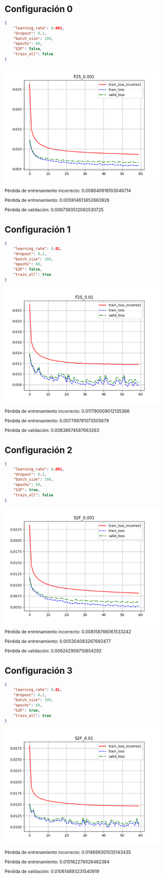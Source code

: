 # Configuración 0

```json
{
    "learning_rate": 0.001,
    "dropout": 0.2,
    "batch_size": 100,
    "epochs": 60,
    "S2F": false,
    "train_all": false
}
```

![](./F2S_0.001.png)

Pérdida de entrenamiento incorrecto: 0.008640918103046714

Pérdida de entrenamiento: 0.005914613652663926

Pérdida de validación: 0.0067393512092530725

# Configuración 1

```json
{
    "learning_rate": 0.01,
    "dropout": 0.2,
    "batch_size": 100,
    "epochs": 60,
    "S2F": false,
    "train_all": true
}
```

![](./F2S_0.01.png)

Pérdida de entrenamiento incorrecto: 0.011790009012135366

Pérdida de entrenamiento: 0.007799781073505679

Pérdida de validación: 0.00838674587663263

# Configuración 2

```json
{
    "learning_rate": 0.001,
    "dropout": 0.2,
    "batch_size": 100,
    "epochs": 60,
    "S2F": true,
    "train_all": false
}
```

![](./S2F_0.001.png)

Pérdida de entrenamiento incorrecto: 0.008158766061533242

Pérdida de entrenamiento: 0.005304083267692477

Pérdida de validación: 0.006242909710854292

# Configuración 3

```json
{
    "learning_rate": 0.01,
    "dropout": 0.2,
    "batch_size": 100,
    "epochs": 60,
    "S2F": true,
    "train_all": true
}
```

![](./S2F_0.01.png)

Pérdida de entrenamiento incorrecto: 0.014699301035143435

Pérdida de entrenamiento: 0.010162276026482384

Pérdida de validación: 0.010614893231540919


